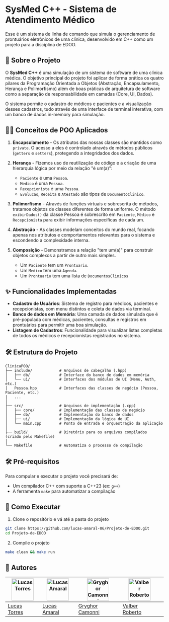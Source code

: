 # SysMed C++ - Sistema de Atendimento Médico
Esse é um sistema de linha de comando que simula o gerenciamento de prontuários eletrônicos de uma clínica, desenvolvido em C++ como um projeto para a disciplina de EDOO.

## 📖 Sobre o Projeto
O **SysMed C++** é uma simulação de um sistema de software de uma clínica médica. O objetivo principal do projeto foi aplicar de forma prática os quatro pilares da Programação Orientada a Objetos (Abstração, Encapsulamento, Herança e Polimorfismo) além de boas práticas de arquitetura de software como a separação de responsabilidade em camadas (Core, UI, Dados).

O sistema permite o cadastro de médicos e pacientes e a visualização desses cadastros, tudo através de uma interface de terminal interativa, com um banco de dados in-memory para simulação.

## 🧑‍💻 Conceitos de POO Aplicados
1. **Encapsulamento** - Os atributos das nossas classes são mantidos como `private`. O acesso a eles é controlado através de métodos públicos (`getters` e `setters`), protegendo a integridados dos dados.
2. **Herança** - Fizemos uso de reutilização de código e a criação de uma hierarquia lógica por meio da relação "é um(a)":
   - `Paciente` é uma `Pessoa`.
   - `Medico` é uma `Pessoa`.
   - `Recepcionista` é uma `Pessoa`.
   - `Evolucao`, `Receita` e `Atestado` são tipos de `DocumentoClinico`.
  
3. **Polimorfismo** - Através de funções virtuais e sobrescrita de métodos, tratamos objetos de classes diferentes de forma uniforme. O método `exibirDados()` da classe Pessoa é sobrescrito em `Paciente`, `Médico` e `Recepcionista` para exibir informações específicas de cada um.
4. **Abstração** - As classes modelam conceitos do mundo real, focando apenas nos atributos e comportamentos relevantes para o sistema e escondendo a complexidade interna.
5. **Composição** - Demonstramos a relação "tem um(a)" para construir objetos complexos a partir de outro mais simples.
    - Um `Paciente` tem um `Prontuario`.
    - Um `Medico` tem uma `Agenda`.
    - Um `Prontuario` tem uma lista de `DocumentosClinicos`

## ✨ Funcionalidades Implementadas
- **Cadastro de Usuários**: Sistema de registro para médicos, pacientes e recepcionistas, com menu distintos e coleta de dados via terminal.
- **Banco de dados em Memória**: Uma camada de dados simulada que é pré-populada com médicas, pacientes, consultas e registros em prontuários para permitir uma boa simulação.
- **Listagem de Cadastros**: Funcionalidade para visualizar listas completas de todos os médicos e recepcionistas registrados no sistema.

## 🛠️ Estrutura do Projeto
```
ClinicaPOO/
├── include/            # Arquivos de cabeçalho (.hpp)
│   ├── db/             # Interface do banco de dados em memória
│   └── ui/             # Interfaces dos módulos de UI (Menu, Auth, etc.)
│   Pessoa.hpp          # Interfaces das classes de negócio (Pessoa, Paciente, etc.)
|   ...           
│
├── src/                # Arquivos de implementação (.cpp)
│   ├── core/           # Implementação das classes de negócio
│   ├── db/             # Implementação do banco de dados
│   ├── ui/             # Implementação da lógica de UI
│   └── main.cpp        # Ponto de entrada e orquestração da aplicação
│
├── build/              # Diretório para os arquivos compilados (criado pelo Makefile)
│
└── Makefile            # Automatiza o processo de compilação
```

## 🛠️ Pré-requisitos
Para compular e executar o projeto você precisará de:
- Um compilador C++ com suporte a C++23 (ex: `g++`)
- A ferramenta `make` para automatizar a compilação

## 🚀 Como Executar
1. Clone o repositório e vá até a pasta do projeto
  ```bash
  git clone https://github.com/lucas-amaral-06/Projeto-de-EDOO.git
  cd Projeto-de-EDOO
  ```
2. Compile o projeto
  ```bash
  make clean && make run
  ```

## 👤 Autores
| <img src="https://avatars.githubusercontent.com/u/151575079?s=400&u=96fac0907f9100c143dc9f46242cacdf17af240f&v=4" alt="Lucas Torres" width="70" height="70"> | <img src="https://avatars.githubusercontent.com/u/204923746?v=4" alt="Lucas Amaral" width="70" height="70"> | <img src="https://img.freepik.com/premium-vector/user-profile-icon-flat-style-member-avatar-vector-illustration-isolated-background-human-permission-sign-business-concept_157943-15752.jpg" alt="Gryghor Camonni" width="70" height="70"> | <img src="https://img.freepik.com/premium-vector/user-profile-icon-flat-style-member-avatar-vector-illustration-isolated-background-human-permission-sign-business-concept_157943-15752.jpg" alt="Valber Roberto" width="70" height="70"> ||
| ------------------------------------------------------------------------------------------------------------------------------------------------------------ | ---------------------------------------------------------------------------------------------------------------- | --------------------------------------------------------------------------------------------------------------- | ------------------------------------------------------------------------------------------------------------ | --------------------------------------------------------------------------------------------------------------- |
| [Lucas Torres](https://github.com/lucaastorres7)                                                                                                                      | [Lucas Amaral](https://github.com/lucas-amaral-06)                                                                    | [Gryghor Camonni](https://github.com/gryghor)                                                                    | [Valber Roberto](https://github.com/valberdlima)                                                                   |
